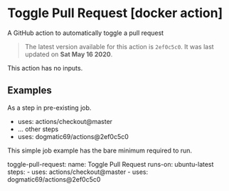 <!-- NOTICE: Auto generated file! -->
# Toggle Pull Request [docker action]

A GitHub action to automatically toggle a pull request

> The latest version available for this action is `2ef0c5c0`. It was last
updated on **Sat May 16 2020**.

This action has no inputs.

## Examples

As a step in pre-existing job.

  - uses: actions/checkout@master
  - ... other steps
  - uses: dogmatic69/actions@2ef0c5c0


This simple job example has the bare minimum required to run.

  toggle-pull-request:
    name: Toggle Pull Request
    runs-on: ubuntu-latest
    steps:
      - uses: actions/checkout@master
      - uses: dogmatic69/actions@2ef0c5c0

